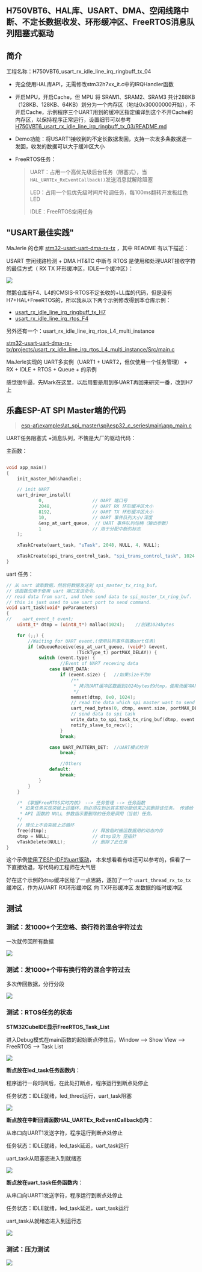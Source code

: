 ## H750VBT6、HAL库、USART、DMA、空闲线路中断、不定长数据收发、环形缓冲区、FreeRTOS消息队列阻塞式驱动

## 简介

工程名称：H750VBT6_usart_rx_idle_line_irq_ringbuff_tx_04

- 完全使用HAL库API，无需修改stm32h7xx_it.c中的IRQHandler函数

- 开启MPU，开启Cache，但 MPU 将 SRAM1、SRAM2、SRAM3 共计288KB（128KB、128KB、64KB）划分为一个内存区（地址0x30000000开始），不开启Cache，示例程序三个UART用到的缓冲区指定编译到这个不开Cache的内存区，以保持程序正常运行，设置细节可以参考[H750VBT6_usart_rx_idle_line_irq_ringbuff_tx_03/README.md](https://github.com/oldgerman/workspace_H7/tree/master/H750VBT6_usart_rx_idle_line_irq_ringbuff_tx_03/README.md)

- Demo功能：将USART1接收到的不定长数据发回，支持一次发多条数据逐一发回，收发的数据可以大于缓冲区大小

- FreeRTOS任务：

  > UART：占用一个高优先级后台任务（阻塞式），当`HAL_UARTEx_RxEventCallback()`发送消息就解除阻塞
  >
  > LED：占用一个低优先级时间片轮调任务，每100ms翻转开发板红色LED
  >
  > IDLE：FreeRTOS空闲任务

## "USART最佳实践"

MaJerle 的仓库 [stm32-usart-uart-dma-rx-tx](https://github.com/MaJerle/stm32-usart-uart-dma-rx-tx) ，其中 README 有以下描述：

USART 空闲线路检测 + DMA HT&TC 中断与 RTOS 是使用和处理UART接收字符的最佳方式（ RX TX 环形缓冲区，IDLE一个缓冲区）：

![](Images/MaJerle认为使用和处理UART接收字符的最佳方式.png)

然鹅仓库有F4、L4的CMSIS-RTOS不定长收的+LL库的代码，但是没有H7+HAL+FreeRTOS的，所以我从以下两个示例修改得到本仓库示例：

- [usart_rx_idle_line_irq_ringbuff_tx_H7](https://github.com/MaJerle/stm32-usart-uart-dma-rx-tx/blob/main/projects/usart_rx_idle_line_irq_ringbuff_tx_H7/Src/main.c)
- [usart_rx_idle_line_irq_rtos_F4](https://github.com/MaJerle/stm32-usart-uart-dma-rx-tx/blob/main/projects/usart_rx_idle_line_irq_rtos_F4/Src/main.c)

另外还有一个：usart_rx_idle_line_irq_rtos_L4_multi_instance

[stm32-usart-uart-dma-rx-tx/projects/usart_rx_idle_line_irq_rtos_L4_multi_instance/Src/main.c](https://github.com/MaJerle/stm32-usart-uart-dma-rx-tx/blob/main/projects/usart_rx_idle_line_irq_rtos_L4_multi_instance/Src/main.c)

MaJerle实现的 UART多实例（UART1 + UART2，但仅使用一个任务管理） + RX + IDLE + RTOS + Queue  +  的示例

感觉很牛逼，先Mark在这里，以后用要是用到多UART再回来研究一番，改到H7上

## 乐鑫ESP-AT SPI Master端的代码

> [esp-at\examples\at_spi_master\spi\esp32_c_series\main\app_main.c](https://github.com/espressif/esp-at/blob/master/examples/at_spi_master/spi/esp32_c_series/main/app_main.c)

UART任务阻塞式 +消息队列，不愧是大厂的驱动代码：

主函数：

```c

void app_main()
{
    init_master_hd(&handle);

    // init UART
    uart_driver_install(
    		0, 					// UART 端口号
    		2048, 				// UART RX 环形缓冲区大小
			8192, 				// UART TX 环形缓冲区大小
			10, 				// UART 事件队列大小/深度
			&esp_at_uart_queue,	 // UART 事件队列句柄（输出参数）
			1					// 用于分配中断的标志
	);

    xTaskCreate(uart_task, "uTask", 2048, NULL, 4, NULL);								 //UART 任务

    xTaskCreate(spi_trans_control_task, "spi_trans_control_task", 1024 * 2, NULL, 8, NULL);	//SPI 任务
}
```

uart 任务：

```c
// 从 uart 读取数据，然后将数据发送到 spi_master_tx_ring_buf。
// 该函数仅用于使用 uart 端口发送命令。
// read data from uart, and then send data to spi_master_tx_ring_buf.
// this is just used to use uart port to send command.
void uart_task(void* pvParameters)
{
//    uart_event_t event;
    uint8_t* dtmp = (uint8_t*) malloc(1024);	//创建1024bytes

    for (;;) {
        //Waiting for UART event.(使用队列事件阻塞uart任务)
        if (xQueueReceive(esp_at_uart_queue, (void*) &event,
                          (TickType_t) portMAX_DELAY)) {
            switch (event.type) {
                    //Event of UART receving data
                case UART_DATA:
                    if (event.size) {	//如果size不为0
                    	/**
                    	 * 拷贝UART缓冲区数据到1024bytes的dtmp，使用流缓冲API发给SPI task
                    	 */
                        memset(dtmp, 0x0, 1024);
                        // read the data which spi master want to send
                        uart_read_bytes(0, dtmp, event.size, portMAX_DELAY);
                        // send data to spi task
                        write_data_to_spi_task_tx_ring_buf(dtmp, event.size);	//使用了 xStreamBufferSend() 进行任务间通信
                        notify_slave_to_recv();
                    }
                    break;

                case UART_PATTERN_DET:	//UART模式检测
                    break;

                    //Others
                default:
                    break;
            }
        }
    }

    /* 《掌握FreeRTOS实时内核》 --> 任务管理 --> 任务函数 
     * 如果任务实现突破上述循环，则必须在到达其实现功能结束之前删除该任务。 传递给 vTaskDelete() 
     * API 函数的 NULL 参数指示要删除的任务是调用（当前）任务。
    */
    // 理论上不会突破上述循环
    free(dtmp);					// 释放临时搬运数据用的动态内存
    dtmp = NULL;				// dtmp设为 空指针
    vTaskDelete(NULL);			// 删除了此任务
}
```

这个示例[使用了ESP-IDF的uart驱动](https://github.com/espressif/esp-idf/blob/master/components/driver/uart.c)， 本来想看看有啥还可以参考的，但看了一下直接劝退，写代码的工程师在大气层

好在这个示例的`dtmp`缓冲区给了一点思路，遂加了一个 `usart_thread_rx_to_tx`缓冲区，作为从UART RX环形缓冲区 向 TX环形缓冲区 发数据的临时缓冲区

## 测试

### 测试：发1000+个无空格、换行符的混合字符过去

一次就传回所有数据

![](Images/发1000+个无空格、换行符的混合字符.png)

### 测试：发1000+个带有换行符的混合字符过去

多次传回数据，分行分段

![](Images/发送1000多个穿插换行符的混合字符，远大于缓冲区大小.png)

### 测试：RTOS任务的状态

**STM32CubeIDE显示FreeRTOS_Task_List**

进入Debug模式在main函数的起始断点停住后，Window --> Show View --> FreeRTOS --> Task List

![](Images/STM32CubeIDE显示FreeRTOS_Task_List.png)

**断点放在led_task任务函数内**：

程序运行一段时间后，在此处打断点，程序运行到断点处停止

任务状态：IDLE就绪，led_thred运行，uart_task阻塞

![](Images/断点测试任务状态1.png)

**断点放在中断回调函数HAL_UARTEx_RxEventCallback()内**：

从串口向UART1发送字符，程序运行到断点处停止

任务状态：IDLE就绪，led_task延迟，uart_task运行

uart_task从阻塞态进入到就绪态

![](Images/断点测试任务状态3.png)

**断点放在uart_task任务函数内**：

从串口向UART1发送字符，程序运行到断点处停止

任务状态：IDLE就绪，led_task延迟，uart_task运行

uart_task从就绪态进入到运行态

![](Images/断点测试任务状态2.png)

### 测试：压力测试

![](Images/压力测试.png)
